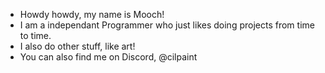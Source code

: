 - Howdy howdy, my name is Mooch!
- I am a independant Programmer who just likes doing projects from time to time.
- I also do other stuff, like art!
- You can also find me on Discord, @cilpaint

